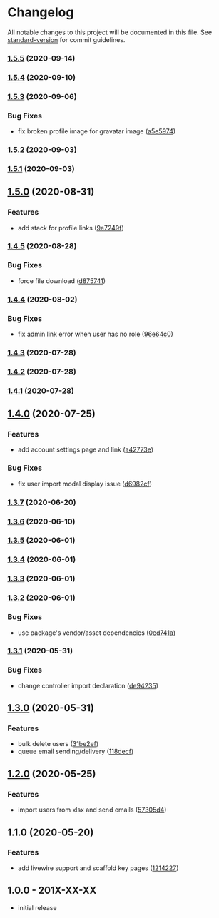 # Changelog

All notable changes to this project will be documented in this file. See [standard-version](https://github.com/conventional-changelog/standard-version) for commit guidelines.

### [1.5.5](https://github.com/openresources/user-manager/compare/v1.5.4...v1.5.5) (2020-09-14)

### [1.5.4](https://github.com/openresources/user-manager/compare/v1.5.3...v1.5.4) (2020-09-10)

### [1.5.3](https://github.com/openresources/user-manager/compare/v1.5.2...v1.5.3) (2020-09-06)


### Bug Fixes

* fix broken profile image for gravatar image ([a5e5974](https://github.com/openresources/user-manager/commit/a5e5974f84bf00e76330f269f5f3fdf69f439f38))

### [1.5.2](https://github.com/openresources/user-manager/compare/v1.5.1...v1.5.2) (2020-09-03)

### [1.5.1](https://github.com/openresources/user-manager/compare/v1.5.0...v1.5.1) (2020-09-03)

## [1.5.0](https://github.com/openresources/user-manager/compare/v1.4.5...v1.5.0) (2020-08-31)


### Features

* add stack for profile links ([9e7249f](https://github.com/openresources/user-manager/commit/9e7249f111e931c5b382b72812eeff32c1123973))

### [1.4.5](https://github.com/openresources/user-manager/compare/v1.4.4...v1.4.5) (2020-08-28)


### Bug Fixes

* force file download ([d875741](https://github.com/openresources/user-manager/commit/d875741fedd1095810a13dd3a2761dddad40ccb9))

### [1.4.4](https://github.com/openresources/user-manager/compare/v1.4.3...v1.4.4) (2020-08-02)


### Bug Fixes

* fix admin link error when user has no role ([96e64c0](https://github.com/openresources/user-manager/commit/96e64c0143296a1a9a57a3f388727ba77a13afb8))

### [1.4.3](https://github.com/openresources/user-manager/compare/v1.4.2...v1.4.3) (2020-07-28)

### [1.4.2](https://github.com/openresources/user-manager/compare/v1.4.1...v1.4.2) (2020-07-28)

### [1.4.1](https://github.com/openresources/user-manager/compare/v1.4.0...v1.4.1) (2020-07-28)

## [1.4.0](https://github.com/openresources/user-manager/compare/v1.3.7...v1.4.0) (2020-07-25)


### Features

* add account settings page and link ([a42773e](https://github.com/openresources/user-manager/commit/a42773e72a6e8e52f73dcfa327d9dfb003ab8d1b))


### Bug Fixes

* fix user import modal display issue ([d6982cf](https://github.com/openresources/user-manager/commit/d6982cfab4a8887630107247f0283ef899600eb7))

### [1.3.7](https://github.com/openresources/user-manager/compare/v1.3.6...v1.3.7) (2020-06-20)

### [1.3.6](https://github.com/openresources/user-manager/compare/v1.3.5...v1.3.6) (2020-06-10)

### [1.3.5](https://github.com/openresources/user-manager/compare/v1.3.4...v1.3.5) (2020-06-01)

### [1.3.4](https://github.com/openresources/user-manager/compare/v1.3.3...v1.3.4) (2020-06-01)

### [1.3.3](https://github.com/openresources/user-manager/compare/v1.3.2...v1.3.3) (2020-06-01)

### [1.3.2](https://github.com/openresources/user-manager/compare/v1.3.1...v1.3.2) (2020-06-01)


### Bug Fixes

* use package's vendor/asset dependencies ([0ed741a](https://github.com/openresources/user-manager/commit/0ed741a04ccac9e0bf4d460e8f696ba4f179d20c))

### [1.3.1](https://github.com/openresources/user-manager/compare/v1.3.0...v1.3.1) (2020-05-31)


### Bug Fixes

* change controller  import declaration ([de94235](https://github.com/openresources/user-manager/commit/de94235aff34445332a71a84d278bc7237db1c89))

## [1.3.0](https://github.com/openresources/user-manager/compare/v1.2.0...v1.3.0) (2020-05-31)


### Features

* bulk delete users ([31be2ef](https://github.com/openresources/user-manager/commit/31be2ef9e7803179d87de1451830814ea1ead6ed))
* queue email sending/delivery ([118decf](https://github.com/openresources/user-manager/commit/118decf5a3acd90fa10c78f9885f86a4faf5e08a))

## [1.2.0](https://github.com/openresources/user-manager/compare/v1.1.0...v1.2.0) (2020-05-25)


### Features

* import users from xlsx and send emails ([57305d4](https://github.com/openresources/user-manager/commit/57305d49ce57ea43ea8a7f33a85a920987f8db9d))

## 1.1.0 (2020-05-20)


### Features

* add livewire support and scaffold key pages ([1214227](https://github.com/openresources/user-manager/commit/1214227c9fa7b74068aecb8eee7be252c8e95862))

## 1.0.0 - 201X-XX-XX

- initial release

